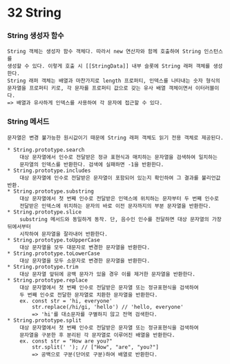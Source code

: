 # 32 String

### String 생성자 함수
    String 객체는 생성자 함수 객체다. 따라서 new 연산자와 함께 호출하여 String 인스턴스를 
    생성할 수 있다. 이렇게 호출 시 [[StringData]] 내부 슬롯에 String 래퍼 객체를 생성한다.
    String 래퍼 객체는 배열과 마찬가지로 length 프로퍼티, 인덱스를 나타내는 숫자 형식의
    문자열을 프로퍼티 키로, 각 문자를 프로퍼티 값으로 갖는 유사 배열 객체이면서 이터러블이다.
    => 배열과 유사하게 인덱스를 사용하여 각 문자에 접근할 수 있다.

### String 메서드
    문자열은 변경 불가능한 원시값이기 때문에 String 래퍼 객체도 읽기 전용 객체로 제공된다.

    * String.prototype.search
        대상 문자열에서 인수로 전달받은 정규 표현식과 매치하는 문자열을 검색하여 일치하는
        문자열의 인덱스를 반환한다. 검색에 실패하면 -1을 반환한다.
    * String.prototype.includes
        대상 문자열에 인수로 전달받은 문자열이 포함되어 있는지 확인하여 그 결과를 불리언값 반환.    
    * String.prototype.substring
        대상 문자열에서 첫 번째 인수로 전달받은 인덱스에 위치하는 문자부터 두 번째 인수로 
        전달받은 인덱스에 위치하는 문자의 바로 이전 문자까지의 부분 문자열을 반환한다.
    * String.prototype.slice
        substring 메서드와 동일하게 동작. 단, 음수인 인수를 전달하면 대상 문자열의 가장 뒤에서부터
        시작하여 문자열을 잘라내어 반환한다.
    * String.prototype.toUpperCase
        대상 문자열을 모두 대문자로 변경한 문자열을 반환한다.
    * String.prototype.toLowerCase
        대상 문자열을 모두 소문자로 변경한 문자열을 반환한다.
    * String.prototype.trim
        대상 문자열 앞뒤에 공백 문자가 있을 경우 이를 제거한 문자열을 반환한다.
    * String.prototype.replace
        대상 문자열에서 첫 번째 인수로 전달받은 문자열 또는 정규표현식을 검색하여 
        두 번째 인수로 전달한 문자열로 치환한 문자열을 반환한다.
        ex. const str = 'hi, everyone'
            str.replace(/hi/gi, 'hello') // 'hello, everyone'
            => 'hi'를 대소문자를 구별하지 않고 전역 검색한다.
    * String.prototype.split
        대상 문자열에서 첫 번째 인수로 전달받은 문자열 또는 정규표현식을 검색하여 
        문자열을 구분한 후 분리된 각 문자열로 이루어진 배열을 반환한다.
        ex. const str = "How are you?"
            str.split(' '); // ["How", "are", "you?"]
            => 공백으로 구분(단어로 구분)하여 배열로 반환한다.
        





    